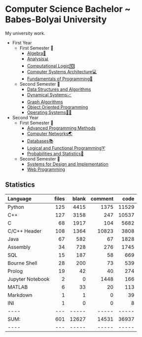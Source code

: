 # Computer Science Bachelor ~ Babes-Bolyai University
My university work.

<ul>
  <li>First Year
    <ul>
      <li>First Semester 📂
         <ul>
           <li><a href="https://github.com/trutadan/University-Work/tree/main/Semester%201/Algebra">Algebra🧮</a></li>
           <li><a href="https://github.com/trutadan/University-Work/tree/main/Semester%201/Analysis">Analysis📊</a></li>
           <li><a href="https://github.com/trutadan/University-Work/tree/main/Semester%201/Computational%20Logic">Computational Logic🔟</a></li>
           <li><a href="https://github.com/trutadan/University-Work/tree/main/Semester%201/Computer%20Systems%20Architecture">Computer Systems Architecture💻</a></li>
           <li><a href="https://github.com/trutadan/University-Work/tree/main/Semester%201/Fundamentals%20of%20Programming">Fundamentals of Programming🐍</a></li>
        </ul>
      </li>
      <li>Second Semester 📂
        <ul>
          <li><a href="https://github.com/trutadan/University-Work/tree/main/Semester%202/Data%20Structures%20and%20Algorithms">Data Structures and Algorithms</a></li>
          <li><a href="https://github.com/trutadan/University-Work/tree/main/Semester%202/Dynamical%20Systems">Dynamical Systems📈</a></li>
          <li><a href="https://github.com/trutadan/University-Work/tree/main/Semester%202/Graph%20algorithms">Graph Algorithms</a></li>          
          <li><a href="https://github.com/trutadan/University-Work/tree/main/Semester%202/Object%20Oriented%20Programming">Object Oriented Programming</a></li>
          <li><a href="https://github.com/trutadan/University-Work/tree/main/Semester%202/Operating%20Systems">Operating Systems👨‍💻</a></li>    
        </ul>
      </li>
    </ul>
  </li>
  <li>Second Year
    <ul>
      <li>First Semester 📂
        <ul>
          <li><a href="https://github.com/trutadan/University-Work/tree/main/Semester%203/Advanced%20Programming%20Methods">Advanced Programming Methods</a></li>
          <li><a href="https://github.com/trutadan/University-Work/tree/main/Semester%203/Computer%20Networks">Computer Networks🌏</a></li>
          <li><a href="https://github.com/trutadan/University-Work/tree/main/Semester%203/Databases">Databases📚</a></li>
          <li><a href="https://github.com/trutadan/University-Work/tree/main/Semester%203/Logical%20and%20Functional%20Programming">Logical and Functional Programming➰</a></li>
          <li><a href="https://github.com/trutadan/University-Work/tree/main/Semester%203/Probabilities%20and%20Statistics">Probabilities and Statistics🎲</a></li>
        </ul>
      </li>
      <li>Second Semester 📂
        <ul>
          <li><a href="https://github.com/trutadan/University-Work/tree/main/Semester%204/Systems%20for%20Design%20and%20Implementation">Systems for Design and Implementation</a></li>
          <li><a href="https://github.com/trutadan/University-Work/tree/main/Semester%204/Web%20Programming">Web Programming</a></li>
        </ul>
      </li>
    </ul>
  </li>
</ul>

## Statistics ##
Language|files|blank|comment|code
:-------|----:|----:|------:|---:
Python|125|4415|1375|11529
C++|127|3158|247|10537
C|68|1917|104|5682
C/C++ Header|108|1364|10823|3808
Java|67|582|67|1828
Assembly|34|728|276|1745
SQL|15|187|58|669
Bourne Shell|28|200|73|539
Prolog|19|42|40|274
Jupyter Notebook|2|0|1448|166
MATLAB|6|33|20|113
Markdown|1|1|0|39
INI|1|0|0|8
----|---|-----|-----|-----
SUM:|601|12627|14531|36937
----|---|-----|-----|-----
